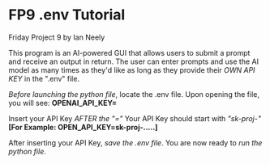 # FP9 .env Tutorial
Friday Project 9 by Ian Neely

This program is an AI-powered GUI that allows users to submit a prompt and receive an output in return. The user can enter prompts and use the AI model as many times as they'd like as long as they provide their *OWN API KEY* in the ".env" file.

*Before launching the python file*, locate the .env file. Upon opening the file, you will see:
__OPENAI_API_KEY=__

Insert your API Key *AFTER the "="* Your API Key should start with *"sk-proj-"*
__[For Example: OPEN_API_KEY=sk-proj-.....]__

After inserting your API Key, *save the .env file*. You are now ready to *run the python file*.

